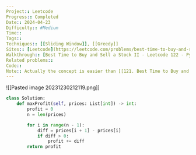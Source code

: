 ```yaml
---
Project:: Leetcode
Progress:: Completed
Date:: 2024-04-23
Difficulty:: #Medium 
Time:: 
Tags:: 
Techniques:: [[Sliding Window]], [[Greedy]]
Sites:: [Leetcode](https://leetcode.com/problems/best-time-to-buy-and-sell-stock-ii/), 
Walkthrough:: [Best Time to Buy and Sell a Stock II - Leetcode 122 - Python - YouTube](https://www.youtube.com/watch?v=3SJ3pUkPQMc)
Related problems:: 
Code:: 
Note:: Actually the concept is easier than [[121. Best Time to Buy and Sell Stock]]. But... you need to understand the concept first. <mark style="background: #FF5582A6;">just sum all the profit you can make.</mark> (easy as this, no need to think about max, min or any greedy)
---
```


![[Pasted image 20231230212119.png]]


```python
class Solution:
    def maxProfit(self, prices: List[int]) -> int:
        profit = 0
        n = len(prices)

        for i in range(n - 1):
            diff = prices[i + 1] - prices[i]
            if diff > 0:
                profit += diff
        return profit
```

